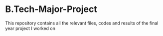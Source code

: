 # B.Tech-Major-Project
This repository contains all the relevant files, codes and results of the final year project I worked on
